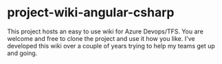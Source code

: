# project-wiki-angular-csharp

This project hosts an easy to use wiki for Azure Devops/TFS. You are welcome and free to clone the project and use it how you like. 
I've developed this wiki over a couple of years trying to help my teams get up and going.
